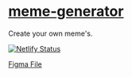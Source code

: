 # [meme-generator](https://react-m3m3-generator.netlify.app/)

Create your own meme's.

[![Netlify Status](https://api.netlify.com/api/v1/badges/a67d2bcc-535f-42e5-9e5c-3eea127cc03c/deploy-status)](https://app.netlify.com/sites/unique-lokum-06a4f7/deploys)

[Figma File](<https://www.figma.com/file/mNIWfx5IM7TFkgUV51cs9e/Meme-Generator-(Copy)?node-id=0%3A1&t=HBPsXfouSrP9hwTx-0>)
